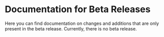 # Documentation for Beta Releases

Here you can find documentation on changes and additions that are only present in the beta release. Currently, there is no beta release.

